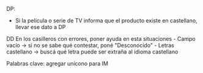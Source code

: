 DP: 
- Si la película o serie de TV informa que el producto existe en castellano, llevar ese dato a DP

DD
En los casilleros con errores, poner ayuda en esta situaciones
	- Campo vacío 		-> si no se sabe qué contestar, poné "Desconocido"
	- Letras castellano	-> buscá qué letra puede ser extraña al idioma castellano

Palabras clave: agregar unícono para IM